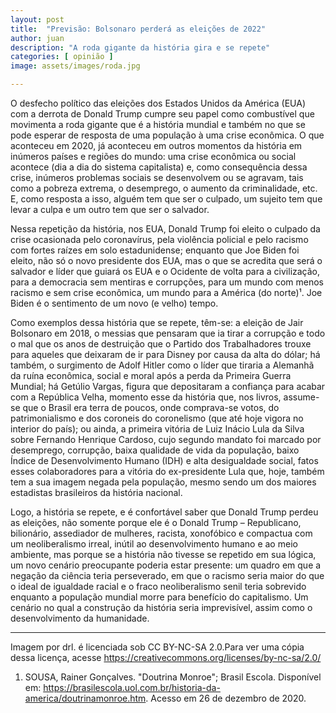 ```yaml
---
layout: post
title:  "Previsão: Bolsonaro perderá as eleições de 2022"
author: juan
description: "A roda gigante da história gira e se repete"
categories: [ opinião ]
image: assets/images/roda.jpg

---
```

O desfecho político das eleições dos Estados Unidos da América (EUA) com a derrota de Donald Trump cumpre seu papel como combustível que movimenta a roda gigante que é a história mundial e também no que se pode esperar de resposta de uma população à uma crise econômica. O que aconteceu em 2020, já aconteceu em outros momentos da história em inúmeros países e regiões do mundo: uma crise econômica ou social acontece (dia a dia do sistema capitalista) e, como consequência dessa crise, inúmeros problemas sociais se desenvolvem ou se agravam, tais como a pobreza extrema, o desemprego, o aumento da criminalidade, etc. E, como resposta a isso, alguém tem que ser o culpado, um sujeito tem que levar a culpa e um outro tem que ser o salvador.

Nessa repetição da história, nos EUA, Donald Trump foi eleito o culpado da crise ocasionada pelo coronavírus, pela violência policial e pelo racismo com fortes raízes em solo estadunidense; enquanto que Joe Biden foi eleito, não só o novo presidente dos EUA, mas o que se acredita que será o salvador e líder que guiará os EUA e o Ocidente de volta para a civilização, para a democracia sem mentiras e corrupções, para um mundo com menos racismo e sem crise econômica, um mundo para a América (do norte)¹. Joe Biden é o sentimento de um novo (e velho) tempo.

Como exemplos dessa história que se repete, têm-se: a eleição de Jair Bolsonaro em 2018, o messias que pensaram que ia tirar a corrupção e todo o mal que os anos de destruição que o Partido dos Trabalhadores trouxe para aqueles que deixaram de ir para Disney por causa da alta do dólar; há também, o surgimento de Adolf Hitler como o líder que tiraria a Alemanhã da ruína econômica, social e moral após a perda da Primeira Guerra Mundial; há Getúlio Vargas, figura que depositaram a confiança para acabar com a República Velha, momento esse da história que, nos livros, assume-se que o Brasil era terra de poucos, onde comprava-se votos, do patrimonialismo e dos coroneis do coronelismo (que até hoje vigora no interior do país); ou ainda, a primeira vitória de Luiz Inácio Lula da Silva sobre Fernando Henrique Cardoso, cujo segundo mandato foi marcado por desemprego, corrupção, baixa qualidade de vida da população, baixo Índice de Desenvolvimento Humano (IDH) e alta desigualdade social, fatos esses colaboradores para a vitória do ex-presidente Lula que, hoje, também tem a sua imagem negada pela população, mesmo sendo um dos maiores estadistas brasileiros da história nacional.

Logo, a história se repete, e é confortável saber que Donald Trump perdeu as eleições, não somente porque ele é o Donald Trump – Republicano, bilionário, assediador de mulheres, racista, xonofóbico e compactua com um neoliberalismo irreal, inútil ao desenvolvimento humano e ao meio ambiente, mas porque se a história não tivesse se repetido em sua lógica, um novo cenário preocupante poderia estar presente: um quadro em que a negação da ciência teria perseverado, em que o racismo seria maior do que o ideal de igualdade racial e o fraco neoliberalismo senil teria sobrevido enquanto a população mundial morre para benefício do capitalismo. Um cenário no qual a construção da história seria imprevisível, assim como o desenvolvimento da humanidade.


---
Imagem por drl. é licenciada sob CC BY-NC-SA 2.0.Para ver uma cópia dessa licença, acesse https://creativecommons.org/licenses/by-nc-sa/2.0/

1. SOUSA, Rainer Gonçalves. "Doutrina Monroe"; Brasil Escola. Disponível em: https://brasilescola.uol.com.br/historia-da-america/doutrinamonroe.htm. Acesso em 26 de dezembro de 2020.
